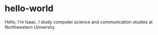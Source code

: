 # hello-world

Hello, I'm Isaac. I study computer science and communication studies at Northwestern University.
